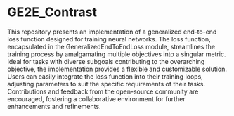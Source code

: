 # GE2E_Contrast

This repository presents an implementation of a generalized end-to-end loss function designed for training neural networks. The loss function, encapsulated in the GeneralizedEndToEndLoss module, streamlines the training process by amalgamating multiple objectives into a singular metric. Ideal for tasks with diverse subgoals contributing to the overarching objective, the implementation provides a flexible and customizable solution. Users can easily integrate the loss function into their training loops, adjusting parameters to suit the specific requirements of their tasks. Contributions and feedback from the open-source community are encouraged, fostering a collaborative environment for further enhancements and refinements.
